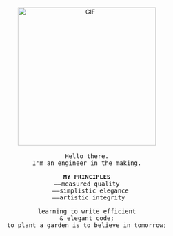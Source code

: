 <p align="center">
   <br>
   <img alt="GIF" src="/preview,gif" width="320px">
   <br>
   <br>
   <samp>Hello there.<br>I'm an engineer in the making.<br><br><b>MY PRINCIPLES</b><br>&mdash;&mdash;measured quality<br>
   &nbsp;&nbsp;&mdash;&mdash;simplistic elegance<br>
   &nbsp;&mdash;&mdash;artistic integrity<br>
   <br>learning to write efficient<br>& elegant code;<br>to plant a garden is to believe in tomorrow;</samp>
   <br>
   <br>
   <br>
</p>

<!--
[Laurene Boglio](https://giphy.com/boglio)
[@chemical_sisters](https://giphy.com/chemical_sister)
<br>MY PRINCIPLES<br><br><b>#measuredQuality #simplisticElegance #artisticIntegrity</b><br>

<img src="" width="500px"><br>
->
